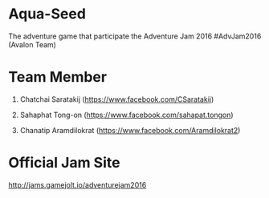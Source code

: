 # Aqua-Seed
The adventure game that participate the Adventure Jam 2016 #AdvJam2016 (Avalon Team)

# Team Member
1) Chatchai Saratakij
(https://www.facebook.com/CSaratakij)

2) Sahaphat Tong-on
(https://www.facebook.com/sahapat.tongon)

3) Chanatip Aramdilokrat
(https://www.facebook.com/Aramdilokrat2)

# Official Jam Site
http://jams.gamejolt.io/adventurejam2016
